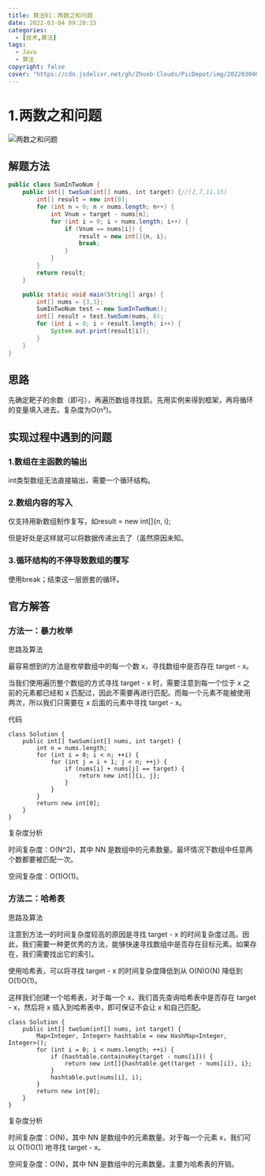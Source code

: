 ```yaml
---
title: 算法01：两数之和问题
date: 2022-03-04 09:20:15
categories:
  - [技术,算法]
tags: 
  - Java
  - 算法
copyright: false
cover: "https://cdn.jsdelivr.net/gh/Zhuxb-Clouds/PicDepot/img/202203040924920.jpg"
---
```


# 1.两数之和问题

![两数之和问题](https://cdn.jsdelivr.net/gh/Zhuxb-Clouds/PicDepot/img/202203040918365.png)

## 解题方法

```java
public class SumInTwoNum {
    public int[] twoSum(int[] nums, int target) {//[2,7,11,15]
        int[] result = new int[0];
        for (int n = 0; n < nums.length; n++) {
            int Vnum = target - nums[n];
            for (int i = 0; i < nums.length; i++) {
                if (Vnum == nums[i]) {
                    result = new int[]{n, i};
                    break;
                }
            }
        }
        return result;
    }

    public static void main(String[] args) {
        int[] nums = {3,3};
        SumInTwoNum test = new SumInTwoNum();
        int[] result = test.twoSum(nums, 6);
        for (int i = 0; i < result.length; i++) {
            System.out.print(result[i]);
        }
    }
}
```

## 思路

先确定靶子的余数（即弓），再遍历数组寻找箭。先用实例来得到框架，再将循环的变量填入进去。复杂度为O(n²)。

## 实现过程中遇到的问题

### 1.数组在主函数的输出

int类型数组无法直接输出，需要一个循环结构。

### 2.数组内容的写入

仅支持用新数组制作复写，如result = new int[]{n, i};

但是好处是这样就可以将数据传递出去了（虽然原因未知。

### 3.循环结构的不停导致数组的覆写

使用break；结束这一层嵌套的循环。

## 官方解答

### 方法一：暴力枚举

思路及算法

最容易想到的方法是枚举数组中的每一个数 x，寻找数组中是否存在 target - x。

当我们使用遍历整个数组的方式寻找 target - x 时，需要注意到每一个位于 x 之前的元素都已经和 x 匹配过，因此不需要再进行匹配。而每一个元素不能被使用两次，所以我们只需要在 x 后面的元素中寻找 target - x。

代码

```
class Solution {
    public int[] twoSum(int[] nums, int target) {
        int n = nums.length;
        for (int i = 0; i < n; ++i) {
            for (int j = i + 1; j < n; ++j) {
                if (nums[i] + nums[j] == target) {
                    return new int[]{i, j};
                }
            }
        }
        return new int[0];
    }
}
```

复杂度分析

时间复杂度：O(N^2)，其中 NN 是数组中的元素数量。最坏情况下数组中任意两个数都要被匹配一次。

空间复杂度：O(1)O(1)。

### 方法二：哈希表

思路及算法

注意到方法一的时间复杂度较高的原因是寻找 target - x 的时间复杂度过高。因此，我们需要一种更优秀的方法，能够快速寻找数组中是否存在目标元素。如果存在，我们需要找出它的索引。

使用哈希表，可以将寻找 target - x 的时间复杂度降低到从 O(N)O(N) 降低到 O(1)O(1)。

这样我们创建一个哈希表，对于每一个 x，我们首先查询哈希表中是否存在 target - x，然后将 x 插入到哈希表中，即可保证不会让 x 和自己匹配。

```
class Solution {
    public int[] twoSum(int[] nums, int target) {
        Map<Integer, Integer> hashtable = new HashMap<Integer, Integer>();
        for (int i = 0; i < nums.length; ++i) {
            if (hashtable.containsKey(target - nums[i])) {
                return new int[]{hashtable.get(target - nums[i]), i};
            }
            hashtable.put(nums[i], i);
        }
        return new int[0];
    }
}
```

复杂度分析

时间复杂度：O(N)，其中 NN 是数组中的元素数量。对于每一个元素 x，我们可以 O(1)O(1) 地寻找 target - x。

空间复杂度：O(N)，其中 NN 是数组中的元素数量。主要为哈希表的开销。
